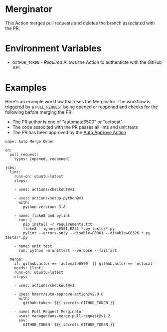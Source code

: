 # Merginator

This Action merges pull requests and deletes the branch associated with the PR.

# Environment Variables
- `GITHUB_TOKEN` - _Required_ Allows the Action to authenticte with the GitHub API.

# Examples
Here's an example workflow that uses the Merginator.  The workflow is triggered by a `PULL_REQUEST` being opened or reopened and checks for the following before merging the PR:

- The PR author is one of "automate6500" or "octocat"
- The code associted with the PR passes all lints and unit tests
- The PR has been approved by the [Auto Approve Action](https://github.com/marketplace/actions/auto-approve)

```
name: Auto Merge Owner

on:
  pull_request:
    types: [opened, reopened]

jobs:
  lint:
    runs-on: ubuntu-latest
    steps:
    
    - uses: actions/checkout@v1
    
    - uses: actions/setup-python@v1
      with:
        python-version: 3.8
    
    - name: flake8 and pylint
      run: |
        pip install -r requirements.txt
        flake8 --ignore=E501,E231 *.py tests/*.py
        pylint --errors-only --disable=C0301 --disable=C0326 *.py tests/*.py
    
    - name: unit test
      run: python -m unittest --verbose --failfast
  
  merge:
    if: github.actor == 'automate6500' || github.actor == 'octocat'
    needs: [lint]
    runs-on: ubuntu-latest
    steps:
    
    - uses: actions/checkout@v1
    
    - uses: hmarr/auto-approve-action@v2.0.0
      with:
        github-token: ${{ secrets.GITHUB_TOKEN }}
    
    - name: Pull Request Merginator
      uses: managedkaos/merge-pull-request@v1.2
      env:
        GITHUB_TOKEN: ${{ secrets.GITHUB_TOKEN }}

```
